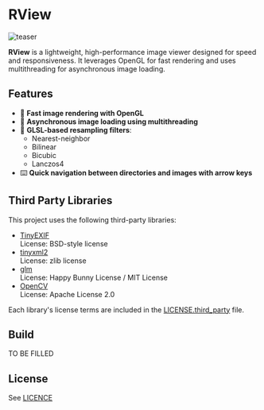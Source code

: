 # RView

![teaser](/assets/teaser.png)

**RView** is a lightweight, high-performance image viewer designed for speed and responsiveness. It leverages OpenGL for fast rendering and uses multithreading for asynchronous image loading.

## Features

- 🚀 **Fast image rendering with OpenGL**
- 🔄 **Asynchronous image loading using multithreading**
- 🎨 **GLSL-based resampling filters**:
  - Nearest-neighbor
  - Bilinear
  - Bicubic
  - Lanczos4
- ⌨️ **Quick navigation between directories and images with arrow keys**

## Third Party Libraries

This project uses the following third-party libraries:

- [TinyEXIF](https://github.com/cdcseacave/TinyEXIF)  
  License: BSD-style license
- [tinyxml2](https://github.com/leethomason/tinyxml2)  
  License: zlib license
- [glm](https://github.com/g-truc/glm)  
  License: Happy Bunny License / MIT License
- [OpenCV](https://opencv.org/)  
  License: Apache License 2.0

Each library's license terms are included in the [LICENSE.third_party](/LICENSE.third_party) file.

## Build

TO BE FILLED

## License

See [LICENCE](/LICENSE)
